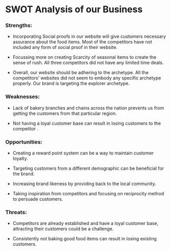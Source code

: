 # SWOT Analysis of our Business

### Strengths:

- Incorporating Social proofs in our website will give customers necessary assurance about the food items. Most of the competitors have not included any form of social proof in their website.

- Focussing more on creating Scarcity of seasonal items to create the sense of rush. All three competitors did not have any limited time deals.

- Overall, our website should be adhering to the archetype. All the competitors’ websites did not seem to embody any specific archetype properly. Our brand is targeting the explorer archetype.


### Weaknesses:

- Lack of bakery branches and chains across the nation prevents us from getting the customers from that particular region.

- Not having a loyal customer base can result in losing customers to the competitor .


### Opportunities:

- Creating a reward point system can be a way to maintain customer loyalty.

- Targeting customers from a different demographic can be beneficial for the brand.

- Increasing brand likeness by providing back to the local community.

- Taking inspiration from competitors and focusing on reciprocity method to persuade customers.


### Threats:

- Competitors are already established and have a loyal customer base, attracting their customers could be a challenge.

- Consistently not baking good food items can result in losing existing customers. 

